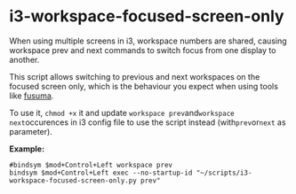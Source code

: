 # i3-workspace-focused-screen-only

When using multiple screens in i3, workspace numbers are shared, causing workspace prev and next commands to switch focus from one display to another.

This script allows switching to previous and next workspaces on the focused screen only, which is the behaviour you expect when using tools like [fusuma](https://github.com/iberianpig/fusuma).

To use it, `chmod +x` it and update `workspace prev`and`workspace next`occurences in i3 config file to use the script instead (with`prev`or`next` as parameter).

**Example:**

```
#bindsym $mod+Control+Left workspace prev
bindsym $mod+Control+Left exec --no-startup-id "~/scripts/i3-workspace-focused-screen-only.py prev"
```
